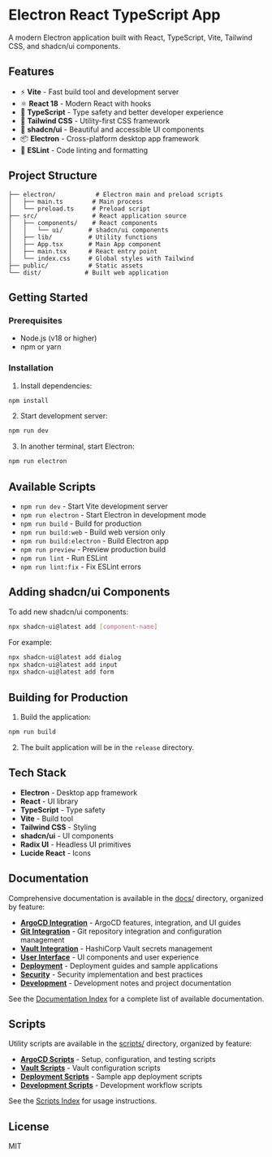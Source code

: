 # Electron React TypeScript App

A modern Electron application built with React, TypeScript, Vite, Tailwind CSS, and shadcn/ui components.

## Features

- ⚡ **Vite** - Fast build tool and development server
- ⚛️ **React 18** - Modern React with hooks
- 🔷 **TypeScript** - Type safety and better developer experience
- 🎨 **Tailwind CSS** - Utility-first CSS framework
- 🧩 **shadcn/ui** - Beautiful and accessible UI components
- 📦 **Electron** - Cross-platform desktop app framework
- 🔧 **ESLint** - Code linting and formatting

## Project Structure

```
├── electron/           # Electron main and preload scripts
│   ├── main.ts        # Main process
│   └── preload.ts     # Preload script
├── src/               # React application source
│   ├── components/    # React components
│   │   └── ui/       # shadcn/ui components
│   ├── lib/          # Utility functions
│   ├── App.tsx       # Main App component
│   ├── main.tsx      # React entry point
│   └── index.css     # Global styles with Tailwind
├── public/           # Static assets
└── dist/            # Built web application
```

## Getting Started

### Prerequisites

- Node.js (v18 or higher)
- npm or yarn

### Installation

1. Install dependencies:
```bash
npm install
```

2. Start development server:
```bash
npm run dev
```

3. In another terminal, start Electron:
```bash
npm run electron
```

## Available Scripts

- `npm run dev` - Start Vite development server
- `npm run electron` - Start Electron in development mode
- `npm run build` - Build for production
- `npm run build:web` - Build web version only
- `npm run build:electron` - Build Electron app
- `npm run preview` - Preview production build
- `npm run lint` - Run ESLint
- `npm run lint:fix` - Fix ESLint errors

## Adding shadcn/ui Components

To add new shadcn/ui components:

```bash
npx shadcn-ui@latest add [component-name]
```

For example:
```bash
npx shadcn-ui@latest add dialog
npx shadcn-ui@latest add input
npx shadcn-ui@latest add form
```

## Building for Production

1. Build the application:
```bash
npm run build
```

2. The built application will be in the `release` directory.

## Tech Stack

- **Electron** - Desktop app framework
- **React** - UI library
- **TypeScript** - Type safety
- **Vite** - Build tool
- **Tailwind CSS** - Styling
- **shadcn/ui** - UI components
- **Radix UI** - Headless UI primitives
- **Lucide React** - Icons

## Documentation

Comprehensive documentation is available in the [docs/](./docs/) directory, organized by feature:

- **[ArgoCD Integration](./docs/argocd/)** - ArgoCD features, integration, and UI guides
- **[Git Integration](./docs/git/)** - Git repository integration and configuration management
- **[Vault Integration](./docs/vault/)** - HashiCorp Vault secrets management
- **[User Interface](./docs/ui/)** - UI components and user experience
- **[Deployment](./docs/deployment/)** - Deployment guides and sample applications
- **[Security](./docs/security/)** - Security implementation and best practices
- **[Development](./docs/development/)** - Development notes and project documentation

See the [Documentation Index](./docs/README.md) for a complete list of available documentation.

## Scripts

Utility scripts are available in the [scripts/](./scripts/) directory, organized by feature:

- **[ArgoCD Scripts](./scripts/argocd/)** - Setup, configuration, and testing scripts
- **[Vault Scripts](./scripts/vault/)** - Vault configuration scripts
- **[Deployment Scripts](./scripts/deployment/)** - Sample app deployment scripts
- **[Development Scripts](./scripts/development/)** - Development workflow scripts

See the [Scripts Index](./scripts/README.md) for usage instructions.

## License

MIT